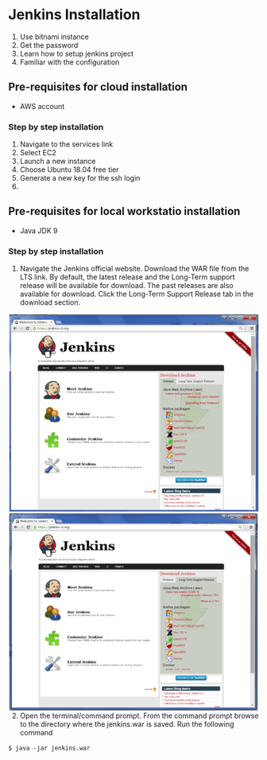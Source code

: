 # Jenkins Installation

1. Use bitnami instance
2. Get the password 
3. Learn how to setup jenkins project
4. Familiar with the configuration


## Pre-requisites for cloud installation
* AWS account

### Step by step installation
1. Navigate to the services link
2. Select EC2
3. Launch a new instance
4. Choose Ubuntu 18.04 free tier
5. Generate a new key for the ssh login
6. 

## Pre-requisites for local workstatio installation
* Java JDK 9

### Step by step installation
1. Navigate the Jenkins official website. Download the WAR file from the LTS link. By default, the latest release and the Long-Term support release will be available for download. The past releases are also available for download. Click the Long-Term Support Release tab in the download section. 

<img style="width:650px;height:400px; float: right;" src="./screens/jenkins.png">

<br>

<img style="width:650px;height:400px; float: right;" src="./screens/jenkins2.png">

2. Open the terminal/command prompt. From the command prompt browse to the directory where the jenkins.war is saved. Run the following command

```
$ java -jar jenkins.war
```


